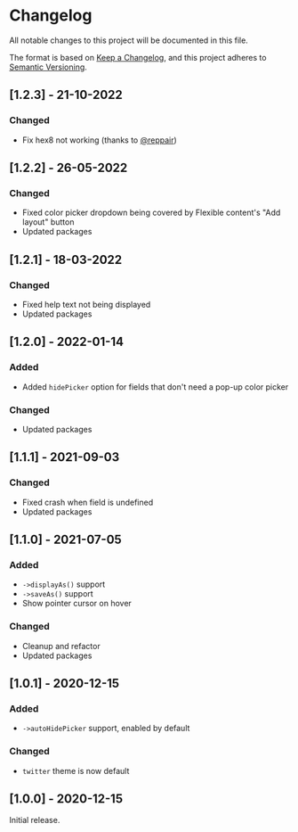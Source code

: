 # Changelog

All notable changes to this project will be documented in this file.

The format is based on [Keep a Changelog](https://keepachangelog.com/en/1.0.0/),
and this project adheres to [Semantic Versioning](https://semver.org/spec/v2.0.0.html).

## [1.2.3] - 21-10-2022

### Changed

- Fix hex8 not working (thanks to [@reppair](https://github.com/reppair))

## [1.2.2] - 26-05-2022

### Changed

- Fixed color picker dropdown being covered by Flexible content's "Add layout" button
- Updated packages

## [1.2.1] - 18-03-2022

### Changed

- Fixed help text not being displayed
- Updated packages

## [1.2.0] - 2022-01-14

### Added

- Added `hidePicker` option for fields that don't need a pop-up color picker

### Changed

- Updated packages

## [1.1.1] - 2021-09-03

### Changed

- Fixed crash when field is undefined
- Updated packages

## [1.1.0] - 2021-07-05

### Added

- `->displayAs()` support
- `->saveAs()` support
- Show pointer cursor on hover

### Changed

- Cleanup and refactor
- Updated packages

## [1.0.1] - 2020-12-15

### Added

- `->autoHidePicker` support, enabled by default

### Changed

- `twitter` theme is now default

## [1.0.0] - 2020-12-15

Initial release.
